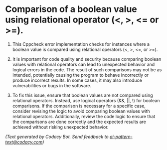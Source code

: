 # Comparison of a boolean value using relational operator (<, >, <= or >=).

1. This Cppcheck error implementation checks for instances where a boolean value is compared using relational operators (<, >, <=, or >=).

2. It is important for code quality and security because comparing boolean values with relational operators can lead to unexpected behavior and logical errors in the code. The result of such comparisons may not be as intended, potentially causing the program to behave incorrectly or produce incorrect results. In some cases, it may also introduce vulnerabilities or bugs in the software.

3. To fix this issue, ensure that boolean values are not compared using relational operators. Instead, use logical operators (&&, ||, !) for boolean comparisons. If the comparison is necessary for a specific case, consider revising the logic to avoid comparing boolean values with relational operators. Additionally, review the code logic to ensure that the comparisons are done correctly and the expected results are achieved without risking unexpected behavior.

_(Text generated by Codacy Bot. Send feedback to ai-pattern-text@codacy.com)_
